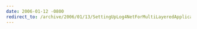 ```yaml
---
date: 2006-01-12 -0800
redirect_to: /archive/2006/01/13/SettingUpLog4NetForMultiLayeredApplications.aspx/
---
```


